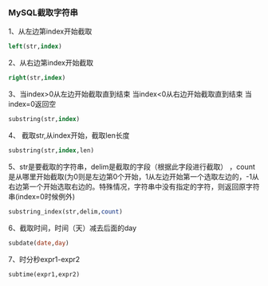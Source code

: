 ### MySQL截取字符串

1、从左边第index开始截取

```sql
left(str,index)
```

2、从右边第index开始截取

```sql
right(str,index)
```

3、当index>0从左边开始截取直到结束  当index<0从右边开始截取直到结束 当index=0返回空

```sql
substring(str,index)
```

4、 截取str,从index开始，截取len长度

```sql
substring(str,index,len)
```

5、str是要截取的字符串，delim是截取的字段（根据此字段进行截取） ，count是从哪里开始截取(为0则是左边第0个开始，1从左边开始第一个选取左边的，-1从右边第一个开始选取右边的。特殊情况，字符串中没有指定的字符，则返回原字符串(index=0时候例外)

```sql
substring_index(str,delim,count)
```

6、截取时间，时间（天）减去后面的day

```sql
subdate(date,day)
```

7、时分秒expr1-expr2

```sql
subtime(expr1,expr2)
```







